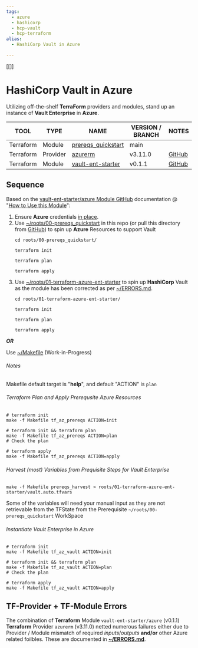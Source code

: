 ```yaml
---
tags:
  - azure
  - hashicorp
  - hcp-vault
  - hcp-terraform
alias:
  - HashiCorp Vault in Azure

---
```

[[]]

# HashiCorp Vault in Azure

Utilizing off-the-shelf **TerraForm** providers and modules, stand up an instance of **Vault Enterprise** in **Azure**.

| TOOL | TYPE | NAME | VERSION / BRANCH | NOTES |
|------|------|------|---------|-------|
| Terraform | Module | [prereqs_quickstart](https://github.com/hashicorp/terraform-azure-vault-ent-starter/tree/main/examples/prereqs_quickstart) | main |  |
| Terraform | Provider | [azurerm](https://registry.terraform.io/providers/hashicorp/azurerm/3.11.0) | v3.11.0 | [GitHub](https://github.com/hashicorp/terraform-provider-azurerm/tree/v3.11.0) |
| Terraform | Module | [vault-ent-starter](https://registry.terraform.io/modules/hashicorp/vault-ent-starter/azure/0.1.1) | v0.1.1 | [GitHub](https://github.com/hashicorp/terraform-azure-vault-ent-starter/tree/v0.1.1) |

## Sequence

Based on the [vault-ent-starter/azure Module GitHub](https://github.com/hashicorp/terraform-azure-vault-ent-starter) documentation @ "[How to Use this Module](https://github.com/hashicorp/terraform-azure-vault-ent-starter#how-to-use-this-module)":

1. Ensure **Azure** credentials [in place](https://registry.terraform.io/providers/hashicorp/azurerm/latest/docs#authenticating-to-azure). 
2. Use [~/roots/00-prereqs_quickstart](roots/00-prereqs_quickstart/README.md) in this repo (or pull this directory from [GitHub](https://github.com/hashicorp/terraform-azure-vault-ent-starter/tree/main/examples/prereqs_quickstart)) to spin up **Azure** Resources to support Vault
   ```shell
   cd roots/00-prereqs_quickstart/

   terraform init

   terraform plan

   terraform apply

   ```
3. Use [~/roots/01-terraform-azure-ent-starter](roots/01-terraform-azure-ent-starter/README.md) to spin up **HashiCorp** Vault as the module has been corrected as per [~/ERRORS.md](ERRORS.md).
   ```shell
   cd roots/01-terraform-azure-ent-starter/

   terraform init

   terraform plan

   terraform apply
   
   ```

***OR***

Use [~/Makefile](Makefile) (Work-in-Progress)

###### Notes

Makefile default target is "**help**", and default "ACTION" is ```plan```
###### Terraform Plan and Apply Prerequsite Azure Resources
```shell
# terraform init
make -f Makefile tf_az_prereqs ACTION=init

# terraform init && terraform plan
make -f Makefile tf_az_prereqs ACTION=plan
# Check the plan

# terraform apply
make -f Makefile tf_az_prereqs ACTION=apply
```

###### Harvest (most) Variables from Prequisite Steps for Vault Enterprise

```shell
make -f Makefile prereqs_harvest > roots/01-terraform-azure-ent-starter/vault.auto.tfvars
```
Some of the variables will need your manual input as they are not retrievable from the TFState from the Prerequisite ```~/roots/00-prereqs_quickstart``` WorkSpace

###### Instantiate Vault Enterprise in Azure

```shell
# terraform init
make -f Makefile tf_az_vault ACTION=init

# terraform init && terraform plan
make -f Makefile tf_az_vault ACTION=plan
# Check the plan

# terraform apply
make -f Makefile tf_az_vault ACTION=apply
```

## TF-Provider + TF-Module Errors

The combination of **Terraform** Module ```vault-ent-starter/azure``` (v0.1.1) **Terraform** Provider ```azurerm``` (v3.11.0) netted numerous failures either due to Provider / Module mismatch of required *inputs*/*outputs* **and/or** other Azure related foilbles.  These are documented in **[~/ERRORS.md](ERRORS.md)**.








## 









